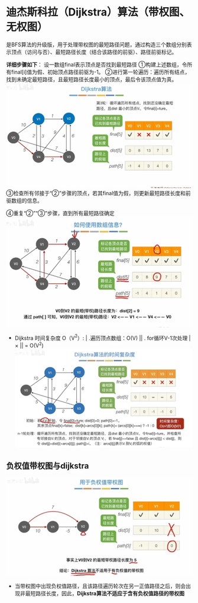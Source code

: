 


# 迪杰斯科拉（Dijkstra）算法（带权图、无权图）

是BFS算法的升级版，用于处理带权图的最短路径问题，通过构造三个数组分别表示顶点（访问与否）、最短路径长度（结合该路径的前驱）、路径前驱标记。

**详细步骤如下**：
设一数组final表示顶点是否找到最短路径
①构建上述数组，令所有final[i]值为假、初始顶点路径前驱为-1。
②进行第一轮遍历：遍历所有结点，找到未确定最短路径，且最短路径长度最小的顶点，最后令该顶点值为真。
![输入图片说明](/imgs/2025-07-07/eNRQMWJ3aGO2LW5k.jpeg)
③检查所有邻接于“②”步骤的顶点，若其final值为假，则更新最短路径长度和前驱数组的信息。

④重复“②”“③”步骤，直到所有最短路径确定
![输入图片说明](/imgs/2025-07-07/0oWIOn42XRO3HRtT.jpeg)

- Dijkstra 时间复杂度 O（V$^2$）:
| .遍历顶点数组：O(V)
|| . for循环V-1次处理
| × || = O(V$^2$)
![输入图片说明](/imgs/2025-07-07/pSJspvUiQljXUxkh.jpeg)
## 负权值带权图与dijkstra
![输入图片说明](/imgs/2025-07-07/S9UFKOfVy39FO2Lt.jpeg)
- 当带权图中出现负权值路径，且该路径遍历轮次在另一正值路径之后，则会出现非最短路径长度，因此，**Dijkstra算法不适应于含有负权值路径的带权图**
<!--stackedit_data:
eyJoaXN0b3J5IjpbLTM2OTQ2ODg3NF19
-->